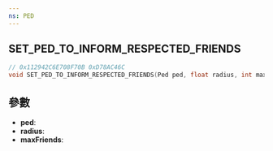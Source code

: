 ```yaml
---
ns: PED
---
```

## SET_PED_TO_INFORM_RESPECTED_FRIENDS

```c
// 0x112942C6E708F70B 0xD78AC46C
void SET_PED_TO_INFORM_RESPECTED_FRIENDS(Ped ped, float radius, int maxFriends);
```


## 參數
* **ped**: 
* **radius**: 
* **maxFriends**: 


